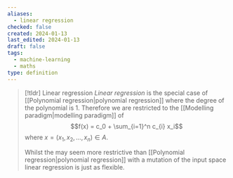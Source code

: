 ```yaml
---
aliases:
  - linear regression
checked: false
created: 2024-01-13
last_edited: 2024-01-13
draft: false
tags:
  - machine-learning
  - maths
type: definition
---
```

>[!tldr] Linear regression
> *Linear regression* is the special case of [[Polynomial regression|polynomial regression]] where the degree of the polynomial is 1. Therefore we are restricted to the [[Modelling paradigm|modelling paradigm]] of
> $$f(x) = c_0 + \sum_{i=1}^n c_{i} x_i$$
> where $x = (x_1, x_2, \ldots, x_n) \in A$. 
> 
> Whilst the may seem more restrictive than [[Polynomial regression|polynomial regression]] with a mutation of the input space linear regression is just as flexible. 



